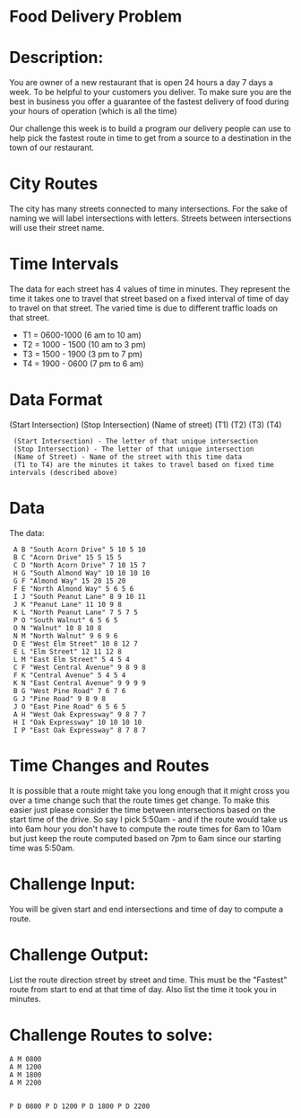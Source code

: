 # Food Delivery Problem
<div class="md"><h1>Description:</h1>
<p>You are owner of a new restaurant that is open 24 hours a day 7 days a week. To be helpful to your customers you deliver. To make sure you are the best in business you offer a guarantee of the fastest delivery of food during your hours of operation (which is all the time)</p>
<p>Our challenge this week is to build a program our delivery people can use to help pick the fastest route in time to get from a source to a destination in the town of our restaurant.</p>
<h1>City Routes</h1>
<p>The city has many streets connected to many intersections. For the sake of naming we will label intersections with letters. Streets between intersections will use their street name.</p>
<h1>Time Intervals</h1>
<p>The data for each street has 4 values of time in minutes. They represent the time it takes one to travel that street based on a fixed interval of time of day to travel on that street. The varied time is due to different traffic loads on that street.</p>
<ul>
<li>T1 = 0600-1000 (6 am to 10 am)</li>
<li>T2 = 1000 - 1500 (10 am to 3 pm) </li>
<li>T3 = 1500 - 1900 (3 pm to 7 pm)</li>
<li>T4 = 1900 - 0600 (7 pm to 6 am)</li>
</ul>
<h1>Data Format</h1>
<p>(Start Intersection) (Stop Intersection) (Name of street) (T1) (T2) (T3) (T4)</p>
<pre><code> (Start Intersection) - The letter of that unique intersection
 (Stop Intersection) - The letter of that unique intersection
 (Name of Street) - Name of the street with this time data
 (T1 to T4) are the minutes it takes to travel based on fixed time intervals (described above)
</code></pre>
<h1>Data</h1>
<p>The data:</p>
<pre><code> A B "South Acorn Drive" 5 10 5 10
 B C "Acorn Drive" 15 5 15 5
 C D "North Acorn Drive" 7 10 15 7
 H G "South Almond Way" 10 10 10 10
 G F "Almond Way" 15 20 15 20
 F E "North Almond Way" 5 6 5 6
 I J "South Peanut Lane" 8 9 10 11
 J K "Peanut Lane" 11 10 9 8
 K L "North Peanut Lane" 7 5 7 5
 P O "South Walnut" 6 5 6 5
 O N "Walnut" 10 8 10 8
 N M "North Walnut" 9 6 9 6
 D E "West Elm Street" 10 8 12 7
 E L "Elm Street" 12 11 12 8
 L M "East Elm Street" 5 4 5 4
 C F "West Central Avenue" 9 8 9 8
 F K "Central Avenue" 5 4 5 4
 K N "East Central Avenue" 9 9 9 9
 B G "West Pine Road" 7 6 7 6
 G J "Pine Road" 9 8 9 8 
 J O "East Pine Road" 6 5 6 5
 A H "West Oak Expressway" 9 8 7 7
 H I "Oak Expressway" 10 10 10 10
 I P "East Oak Expressway" 8 7 8 7 
</code></pre>
<h1>Time Changes and Routes</h1>
<p>It is possible that a route might take you long enough that it might cross you over a time change such that the route times get change. To make this easier just please consider the time between intersections based on the start time of the drive. So say I pick 5:50am - and if the route would take us into 6am hour you don't have to compute the route times for 6am to 10am but just keep the route computed based on 7pm to 6am since our starting time was 5:50am.</p>
<h1>Challenge Input:</h1>
<p>You will be given start and end intersections and time of day to compute a route.</p>
<h1>Challenge Output:</h1>
<p>List the route direction street by street and time. This must be the "Fastest" route from start to end at that time of day. Also list the time it took you in minutes.</p>
<h1>Challenge Routes to solve:</h1>
<pre><code>A M 0800
A M 1200
A M 1800
A M 2200


P D 0800
P D 1200
P D 1800
P D 2200
</code></pre>
</div>
